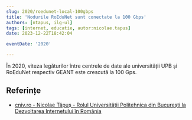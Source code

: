 ```yaml
---
slug: 2020/roedunet-local-100gbps
title: 'Nodurile RoEduNet sunt conectate la 100 Gbps'
authors: [ntapus, ilg-ul]
tags: [internet, educatie, autor:nicolae.tapus]
date: 2023-12-22T18:42:04

eventDate: '2020'

---
```


În 2020, viteza legăturilor între centrele de date ale universității
UPB și RoEduNet respectiv GEANT este crescută la 100 Gps.

<!-- truncate -->

## Referințe

- [cniv.ro - Nicolae Tăpuș - Rolul Universității Politehnica din București la Dezvoltarea Internetului în România](https://cniv.ro/documents/26/CNIV_Volum_Aniversar_2023_-_Versiune_Online_DPxioQg.pdf)
